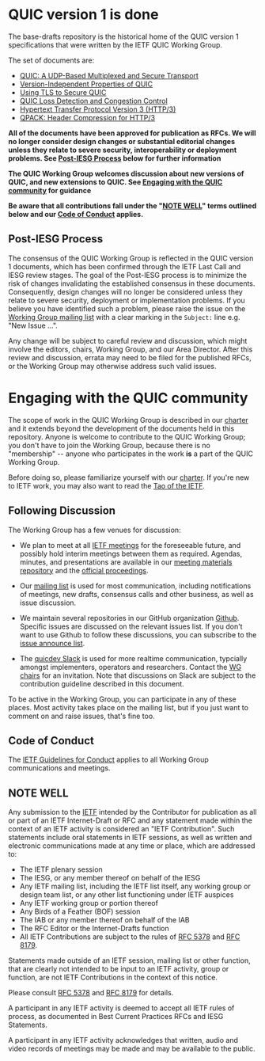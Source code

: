 # QUIC version 1 is done

The base-drafts repository is the historical home of the QUIC version 1
specifications that were written by the IETF QUIC Working Group.

The set of documents are:

* [QUIC: A UDP-Based Multiplexed and Secure Transport](https://tools.ietf.org/html/draft-ietf-quic-transport)
* [Version-Independent Properties of QUIC](https://tools.ietf.org/html/draft-ietf-quic-invariants)
* [Using TLS to Secure QUIC](https://tools.ietf.org/html/draft-ietf-quic-tls)
* [QUIC Loss Detection and Congestion Control](https://tools.ietf.org/html/draft-ietf-quic-recovery)
* [Hypertext Transfer Protocol Version 3 (HTTP/3)](https://tools.ietf.org/html/draft-ietf-quic-http)
* [QPACK: Header Compression for HTTP/3](https://tools.ietf.org/html/draft-ietf-quic-qpack)


**All of the documents have been approved for publication as RFCs. We will no
longer consider design changes or substantial editorial changes unless they
relate to severe security, interoperability or deployment problems. See [Post-IESG
Process](#post-iesg-process) below for further information**

**The QUIC Working Group welcomes discussion about new versions of QUIC, and
new extensions to QUIC. See [Engaging with the QUIC
community](#engaging-with-the-quic-community) for guidance**

**Be aware that all contributions fall under the "[NOTE WELL](#note-well)" terms
outlined below and our [Code of Conduct](#code-of-conduct) applies.**

## Post-IESG Process

The consensus of the QUIC Working Group is reflected in the QUIC version 1
documents, which has been confirmed through the IETF Last Call and IESG review
stages. The goal of the Post-IESG process is to minimize the risk of changes
invalidating the established consensus in these documents. Consequently, design
changes will no longer be considered unless they relate to severe security,
deployment or implementation problems. If you believe you have identified such a
problem, please raise the issue on the [Working Group mailing
list](https://www.ietf.org/mailman/listinfo/quic) with a clear marking in the
`Subject:` line e.g. "New Issue ...".

Any change will be subject to careful review and discussion, which might involve
the editors, chairs, Working Group, and our Area Director.
After this review and discussion, errata may need to be filed for the published RFCs,
or the Working Group may otherwise address such valid issues.
# Engaging with the QUIC community

The scope of work in the QUIC Working Group is described in our
[charter](https://datatracker.ietf.org/wg/quic/about/) and it extends beyond the
development of the documents held in this repository. Anyone is welcome to
contribute to the QUIC Working Group; you don't have to join the Working Group,
because there is no "membership" -- anyone who participates in the work **is** a
part of the QUIC Working Group.

Before doing so, please familiarize yourself with our
[charter](https://datatracker.ietf.org/wg/quic/about/). If you're new to IETF
work, you may also want to read the [Tao of the
IETF](https://www.ietf.org/tao.html).

## Following Discussion

The Working Group has a few venues for discussion:

* We plan to meet at all [IETF meetings](https://www.ietf.org/meeting/) for the
  foreseeable future, and possibly hold interim meetings between them as
  required. Agendas, minutes, and presentations are available in our [meeting
  materials repository](https://github.com/quicwg/wg-materials) and the
  [official proceedings](https://datatracker.ietf.org/wg/quic/meetings/).

* Our [mailing list](https://www.ietf.org/mailman/listinfo/quic) is used for
  most communication, including notifications of meetings, new drafts, consensus
  calls and other business, as well as issue discussion.

* We maintain several repositories in our GitHub organization
  [Github](https://github.com/quicwg/). Specific issues are discussed on the
  relevant issues list. If you don't want to use Github to follow these
  discussions, you can subscribe to the [issue announce
  list](https://www.ietf.org/mailman/listinfo/quic-issues).

* The [quicdev Slack](https://quicdev.slack.com/) is used for more realtime
  communication, typcially amongst implementers, operators and researchers.
  Contact the [WG chairs](quic-chairs@ietf.org) for an invitation. Note that
  discussions on Slack are subject to the contribution guideline described in
  this document.

To be active in the Working Group, you can participate in any of these places.
Most activity takes place on the mailing list, but if you just want to comment
on and raise issues, that's fine too.

## Code of Conduct

The [IETF Guidelines for Conduct](https://tools.ietf.org/html/rfc7154) applies to all Working Group
communications and meetings.


## NOTE WELL

Any submission to the [IETF](https://www.ietf.org/) intended by the Contributor for publication as
all or part of an IETF Internet-Draft or RFC and any statement made within the context of an IETF
activity is considered an "IETF Contribution". Such statements include oral statements in IETF
sessions, as well as written and electronic communications made at any time or place, which are
addressed to:

 * The IETF plenary session
 * The IESG, or any member thereof on behalf of the IESG
 * Any IETF mailing list, including the IETF list itself, any working group
   or design team list, or any other list functioning under IETF auspices
 * Any IETF working group or portion thereof
 * Any Birds of a Feather (BOF) session
 * The IAB or any member thereof on behalf of the IAB
 * The RFC Editor or the Internet-Drafts function
 * All IETF Contributions are subject to the rules of
   [RFC 5378](https://tools.ietf.org/html/rfc5378) and
   [RFC 8179](https://tools.ietf.org/html/rfc8179).

Statements made outside of an IETF session, mailing list or other function, that are clearly not
intended to be input to an IETF activity, group or function, are not IETF Contributions in the
context of this notice.

Please consult [RFC 5378](https://tools.ietf.org/html/rfc5378) and [RFC 8179](https://tools.ietf.org/html/rfc8179) for details.

A participant in any IETF activity is deemed to accept all IETF rules of process, as documented in
Best Current Practices RFCs and IESG Statements.

A participant in any IETF activity acknowledges that written, audio and video records of meetings
may be made and may be available to the public.
